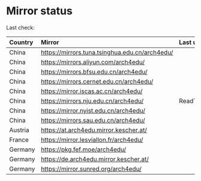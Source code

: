 <script src="./time.js"></script>
# Mirror status
Last check: <script type="text/javascript">localize(1732512190.129414);</script>

|Country|Mirror|Last update|
|:------|:-----|:----------|
|China|https://mirrors.tuna.tsinghua.edu.cn/arch4edu/|<script type="text/javascript">localize(1732473545);</script>|
|China|https://mirrors.aliyun.com/arch4edu/|<script type="text/javascript">localize(1732473545);</script>|
|China|https://mirrors.bfsu.edu.cn/arch4edu/|<script type="text/javascript">localize(1732473545);</script>|
|China|https://mirrors.cernet.edu.cn/arch4edu/|<script type="text/javascript">localize(1732473545);</script>|
|China|https://mirror.iscas.ac.cn/arch4edu/|<script type="text/javascript">localize(1732473545);</script>|
|China|https://mirrors.nju.edu.cn/arch4edu/|ReadTimeout|
|China|https://mirror.nyist.edu.cn/arch4edu/|<script type="text/javascript">localize(1732473545);</script>|
|China|https://mirrors.sau.edu.cn/arch4edu/|<script type="text/javascript">localize(1729319991);</script>|
|Austria|https://at.arch4edu.mirror.kescher.at/|<script type="text/javascript">localize(1732473545);</script>|
|France|https://mirror.lesviallon.fr/arch4edu/|<script type="text/javascript">localize(1732430503);</script>|
|Germany|https://pkg.fef.moe/arch4edu/|<script type="text/javascript">localize(1732473545);</script>|
|Germany|https://de.arch4edu.mirror.kescher.at/|<script type="text/javascript">localize(1732473545);</script>|
|Germany|https://mirror.sunred.org/arch4edu/|<script type="text/javascript">localize(1732473545);</script>|

<script src="./tablefilter/tablefilter.js"></script>
<script src="./table.js"></script>